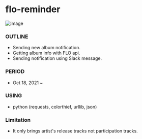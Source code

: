 # flo-reminder

![image](https://user-images.githubusercontent.com/68285620/138581586-aee85edc-3557-4005-a647-9d367672167c.png)

### OUTLINE
* Sending new album notification.
* Getting album info with FLO api.
* Sending notification using Slack message.

### PERIOD
* Oct 18, 2021 ~

### USING
* python (requests, colorthief, urllib, json)

### Limitation
* It only brings artist's release tracks not participation tracks.

